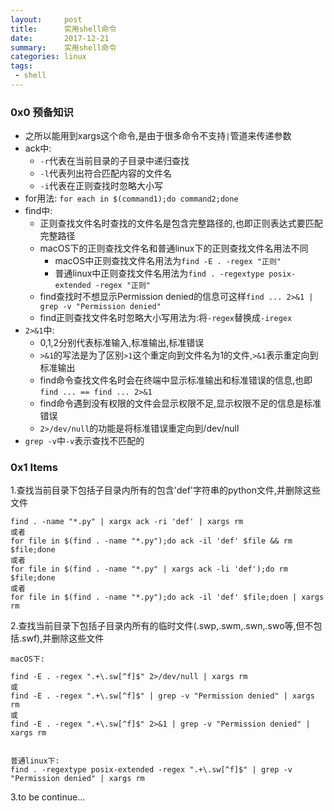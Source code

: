 ```yaml
---
layout:     post
title:      实用shell命令
date:       2017-12-21
summary:    实用shell命令
categories: linux
tags:
 - shell
---
```


### 0x0 预备知识

+ 之所以能用到xargs这个命令,是由于很多命令不支持`|`管道来传递参数
+ ack中:
    * `-r`代表在当前目录的子目录中递归查找 
    * `-l`代表列出符合匹配内容的文件名
    * `-i`代表在正则查找时忽略大小写
+ for用法:
`for each in $(command1);do command2;done`
+ find中:
    * 正则查找文件名时查找的文件名是包含完整路径的,也即正则表达式要匹配完整路径
    * macOS下的正则查找文件名和普通linux下的正则查找文件名用法不同
        + macOS中正则查找文件名用法为`find -E . -regex "正则"`
        + 普通linux中正则查找文件名用法为`find . -regextype posix-extended -regex "正则"`
    * find查找时不想显示Permission denied的信息可这样`find ... 2>&1 | grep -v "Permission denied"`
    * find正则查找文件名时忽略大小写用法为:将`-regex`替换成`-iregex`
+ `2>&1`中:
    * 0,1,2分别代表标准输入,标准输出,标准错误
    * `>&1`的写法是为了区别`>1`这个重定向到文件名为1的文件,`>&1`表示重定向到标准输出
    * find命令查找文件名时会在终端中显示标准输出和标准错误的信息,也即`find ... == find ... 2>&1`
    * find命令遇到没有权限的文件会显示权限不足,显示权限不足的信息是标准错误
    * `2>/dev/null`的功能是将标准错误重定向到/dev/null
+ `grep -v`中`-v`表示查找不匹配的

### 0x1 Items

1.查找当前目录下包括子目录内所有的包含'def'字符串的python文件,并删除这些文件

```
find . -name "*.py" | xargx ack -ri 'def' | xargs rm
或者
for file in $(find . -name "*.py");do ack -il 'def' $file && rm $file;done
或者
for file in $(find . -name "*.py" | xargs ack -li 'def');do rm $file;done
或者
for file in $(find . -name "*.py");do ack -il 'def' $file;doen | xargs rm
```

2.查找当前目录下包括子目录内所有的临时文件(.swp,.swm,.swn,.swo等,但不包括.swf),并删除这些文件

```
macOS下:

find -E . -regex ".+\.sw[^f]$" 2>/dev/null | xargs rm
或
find -E . -regex ".+\.sw[^f]$" | grep -v "Permission denied" | xargs rm
或
find -E . -regex ".+\.sw[^f]$" 2>&1 | grep -v "Permission denied" | xargs rm


普通linux下:
find . -regextype posix-extended -regex ".+\.sw[^f]$" | grep -v "Permission denied" | xargs rm
```

3.to be continue...
